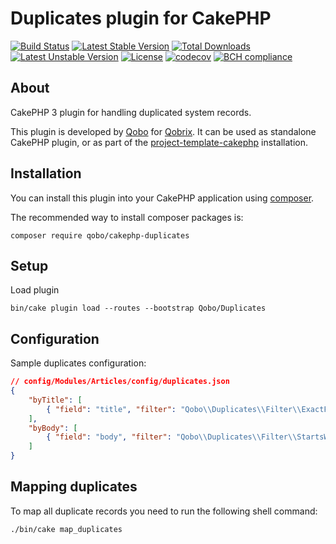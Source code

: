 # Duplicates plugin for CakePHP

[![Build Status](https://travis-ci.org/QoboLtd/cakephp-duplicates.svg?branch=master)](https://travis-ci.org/QoboLtd/cakephp-duplicates)
[![Latest Stable Version](https://poser.pugx.org/qobo/cakephp-duplicates/v/stable)](https://packagist.org/packages/qobo/cakephp-duplicates)
[![Total Downloads](https://poser.pugx.org/qobo/cakephp-duplicates/downloads)](https://packagist.org/packages/qobo/cakephp-duplicates)
[![Latest Unstable Version](https://poser.pugx.org/qobo/cakephp-duplicates/v/unstable)](https://packagist.org/packages/qobo/cakephp-duplicates)
[![License](https://poser.pugx.org/qobo/cakephp-duplicates/license)](https://packagist.org/packages/qobo/cakephp-duplicates)
[![codecov](https://codecov.io/gh/QoboLtd/cakephp-duplicates/branch/master/graph/badge.svg)](https://codecov.io/gh/QoboLtd/cakephp-duplicates)
[![BCH compliance](https://bettercodehub.com/edge/badge/QoboLtd/cakephp-duplicates?branch=master)](https://bettercodehub.com/)

## About

CakePHP 3 plugin for handling duplicated system records.

This plugin is developed by [Qobo](https://www.qobo.biz) for [Qobrix](https://qobrix.com).  It can be used as standalone CakePHP plugin, or as part of the [project-template-cakephp](https://github.com/QoboLtd/project-template-cakephp) installation.

## Installation

You can install this plugin into your CakePHP application using [composer](http://getcomposer.org).

The recommended way to install composer packages is:

```
composer require qobo/cakephp-duplicates
```

## Setup
Load plugin
```
bin/cake plugin load --routes --bootstrap Qobo/Duplicates
```

## Configuration
Sample duplicates configuration:
```json
// config/Modules/Articles/config/duplicates.json
{
    "byTitle": [
        { "field": "title", "filter": "Qobo\\Duplicates\\Filter\\ExactFilter" }
    ],
    "byBody": [
        { "field": "body", "filter": "Qobo\\Duplicates\\Filter\\StartsWithFilter", "length": 8 }
    ]
}
```

## Mapping duplicates
To map all duplicate records you need to run the following shell command:
```
./bin/cake map_duplicates
```
